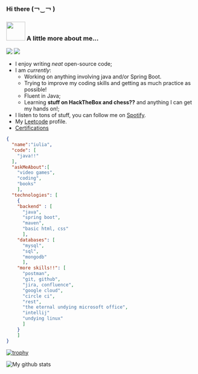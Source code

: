 ### Hi there 	(￢‿￢ )
### <img src="https://media.giphy.com/media/VgCDAzcKvsR6OM0uWg/giphy.gif" width="50"> A little more about me... 
<img src="https://img.shields.io/badge/Java-ED8B00?style=for-the-badge&logo=java&logoColor=white"/> <img src="https://img.shields.io/badge/Spring-6DB33F?style=for-the-badge&logo=spring&logoColor=white"/>

- I enjoy writing _neat_ open-source code;
- I am _currently_:
  - Working on anything involving java and/or Spring Boot.
  - Trying to improve my coding skills and getting as much practice as possible!
  - Fluent in Java;
  - Learning **stuff on HackTheBox and chess??** and anything I can get my hands on!;
- I listen to tons of stuff, you can follow me on [Spotify](https://open.spotify.com/user/hrn1isdy2ia8q7wfb1ew2fah6?si=cvwm72r4TbiDv-K7fF9VoQ).
- My [Leetcode](https://leetcode.com/reol224/) profile.
- [Certifications](https://github.com/reol224/Certifications)

```json
{
  "name":"iulia",
  "code": [
    "java!!"
  ],
  "askMeAbout":[
    "video games",
    "coding",
    "books"
    ],
  "technologies": [
    {
    "backend" : [
      "java",
      "spring boot",
      "maven",
      "basic html, css"
      ],
    "databases": [
      "mysql",
      "sql",
      "mongodb"
      ],
    "more skills!!": [
      "postman",
      "git, github",
      "jira, confluence",
      "google cloud",
      "circle ci",
      "rest",
      "the eternal undying microsoft office",
      "intellij"
      "undying linux"
      ]
    }
    ]
}
``` 
[![trophy](https://github-profile-trophy.vercel.app/?username=reol224&theme=buddhism)](https://github.com/ryo-ma/github-profile-trophy)

![My github stats](https://github-readme-stats.vercel.app/api?username=reol224&theme=shades-of-purple)
